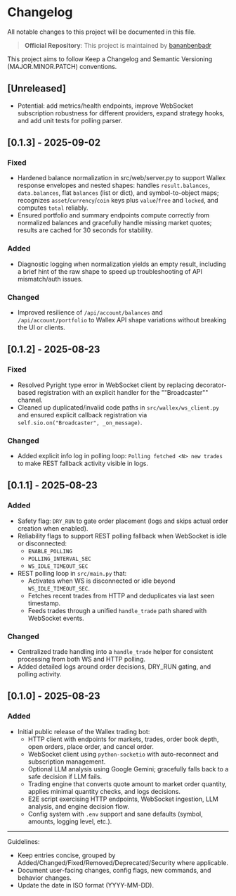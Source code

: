 # Changelog

All notable changes to this project will be documented in this file.

> **Official Repository**: This project is maintained by [bananbenbadr](https://github.com/bananbenbadr)

This project aims to follow Keep a Changelog and Semantic Versioning (MAJOR.MINOR.PATCH) conventions.

## [Unreleased]
- Potential: add metrics/health endpoints, improve WebSocket subscription robustness for different providers, expand strategy hooks, and add unit tests for polling parser.

## [0.1.3] - 2025-09-02
### Fixed
- Hardened balance normalization in src/web/server.py to support Wallex response envelopes and nested shapes: handles `result.balances`, `data.balances`, flat `balances` (list or dict), and symbol-to-object maps; recognizes `asset`/`currency`/`coin` keys plus `value`/`free` and `locked`, and computes `total` reliably.
- Ensured portfolio and summary endpoints compute correctly from normalized balances and gracefully handle missing market quotes; results are cached for 30 seconds for stability.

### Added
- Diagnostic logging when normalization yields an empty result, including a brief hint of the raw shape to speed up troubleshooting of API mismatch/auth issues.

### Changed
- Improved resilience of `/api/account/balances` and `/api/account/portfolio` to Wallex API shape variations without breaking the UI or clients.

## [0.1.2] - 2025-08-23
### Fixed
- Resolved Pyright type error in WebSocket client by replacing decorator-based registration with an explicit handler for the "\"Broadcaster\"" channel.
- Cleaned up duplicated/invalid code paths in `src/wallex/ws_client.py` and ensured explicit callback registration via `self.sio.on("Broadcaster", _on_message)`.

### Changed
- Added explicit info log in polling loop: `Polling fetched <N> new trades` to make REST fallback activity visible in logs.

## [0.1.1] - 2025-08-23
### Added
- Safety flag: `DRY_RUN` to gate order placement (logs and skips actual order creation when enabled).
- Reliability flags to support REST polling fallback when WebSocket is idle or disconnected:
  - `ENABLE_POLLING`
  - `POLLING_INTERVAL_SEC`
  - `WS_IDLE_TIMEOUT_SEC`
- REST polling loop in `src/main.py` that:
  - Activates when WS is disconnected or idle beyond `WS_IDLE_TIMEOUT_SEC`.
  - Fetches recent trades from HTTP and deduplicates via last seen timestamp.
  - Feeds trades through a unified `handle_trade` path shared with WebSocket events.

### Changed
- Centralized trade handling into a `handle_trade` helper for consistent processing from both WS and HTTP polling.
- Added detailed logs around order decisions, DRY_RUN gating, and polling activity.

## [0.1.0] - 2025-08-23
### Added
- Initial public release of the Wallex trading bot:
  - HTTP client with endpoints for markets, trades, order book depth, open orders, place order, and cancel order.
  - WebSocket client using `python-socketio` with auto-reconnect and subscription management.
  - Optional LLM analysis using Google Gemini; gracefully falls back to a safe decision if LLM fails.
  - Trading engine that converts quote amount to market order quantity, applies minimal quantity checks, and logs decisions.
  - E2E script exercising HTTP endpoints, WebSocket ingestion, LLM analysis, and engine decision flow.
  - Config system with `.env` support and sane defaults (symbol, amounts, logging level, etc.).

---

Guidelines:
- Keep entries concise, grouped by Added/Changed/Fixed/Removed/Deprecated/Security where applicable.
- Document user-facing changes, config flags, new commands, and behavior changes.
- Update the date in ISO format (YYYY-MM-DD).